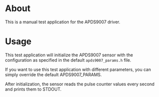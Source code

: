 # About
This is a manual test application for the APDS9007 driver.

# Usage
This test application will initialize the APDS9007 sensor with the configuration
as specified in the default `apds9007_params.h` file.

If you want to use this test application with different parameters, you can
simply override the default APDS9007_PARAMS.

After initialization, the sensor reads the pulse counter values every second and
prints them to STDOUT.
